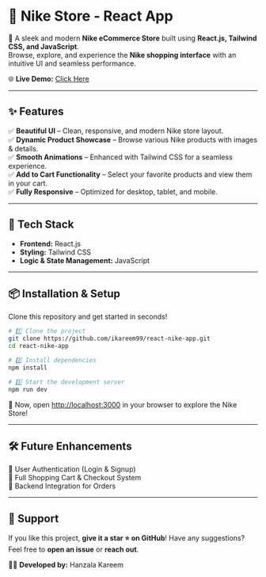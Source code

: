 # 🏀 Nike Store - React App

🚀 A sleek and modern **Nike eCommerce Store** built using **React.js, Tailwind CSS, and JavaScript**.  
Browse, explore, and experience the **Nike shopping interface** with an intuitive UI and seamless performance.

🌐 **Live Demo:** [Click Here](https://react-nike-app-by-hanzala.vercel.app/)

---

## ✨ Features

✅ **Beautiful UI** – Clean, responsive, and modern Nike store layout.  
✅ **Dynamic Product Showcase** – Browse various Nike products with images & details.  
✅ **Smooth Animations** – Enhanced with Tailwind CSS for a seamless experience.  
✅ **Add to Cart Functionality** – Select your favorite products and view them in your cart.  
✅ **Fully Responsive** – Optimized for desktop, tablet, and mobile.

---

## 🚀 Tech Stack

- **Frontend:** React.js
- **Styling:** Tailwind CSS
- **Logic & State Management:** JavaScript

---

## 📦 Installation & Setup

Clone this repository and get started in seconds!

```sh
# 1️⃣ Clone the project
git clone https://github.com/ikareem99/react-nike-app.git
cd react-nike-app

# 2️⃣ Install dependencies
npm install

# 3️⃣ Start the development server
npm run dev
```

🚀 Now, open [http://localhost:3000](http://localhost:3000) in your browser to explore the Nike Store!

---

## 🛠 Future Enhancements

🔹 User Authentication (Login & Signup)  
🔹 Full Shopping Cart & Checkout System  
🔹 Backend Integration for Orders

---

## 💙 Support

If you like this project, **give it a star ⭐ on GitHub**! Have any suggestions? Feel free to **open an issue** or **reach out**.

👨‍💻 **Developed by:** Hanzala Kareem
